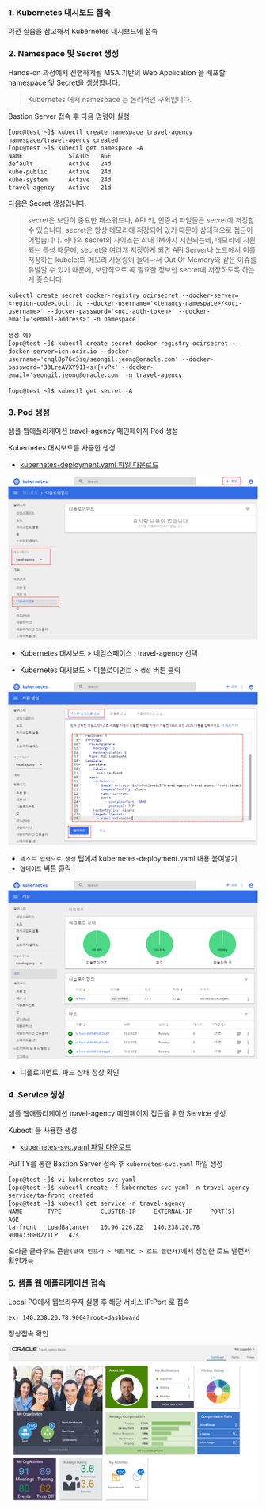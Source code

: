 ### 1. Kubernetes 대시보드 접속

이전 실습을 참고해서 Kubernetes 대시보드에 접속



### 2. Namespace 및 Secret 생성

Hands-on 과정에서 진행하게될 MSA 기반의 Web Application 을 배포할 namespace 및 Secret을 생성합니다.

> Kubernetes 에서 namespace 는 논리적인 구획입니다.

Bastion Server 접속 후 다음 명령어 실행

````
[opc@test ~]$ kubectl create namespace travel-agency
namespace/travel-agency created
[opc@test ~]$ kubectl get namespace -A
NAME             STATUS   AGE
default          Active   24d
kube-public      Active   24d
kube-system      Active   24d
travel-agency    Active   21d
````

다음은 Secret 생성입니다.

> secret은 보안이 중요한 패스워드나, API 키, 인증서 파일들은 secret에 저장할 수 있습니다. secret은 항상 메모리에 저장되어 있기 때문에 상대적으로 접근이 어렵습니다. 하나의 secret의 사이즈는 최대 1M까지 지원되는데, 메모리에 지원되는 특성 때문에, secret을 여러개 저장하게 되면 API Server나 노드에서 이를 저장하는 kubelet의 메모리 사용량이 늘어나서 Out Of Memory와 같은 이슈를 유발할 수 있기 때문에, 보안적으로 꼭 필요한 정보만 secret에 저장하도록 하는게 좋습니다.

````
kubectl create secret docker-registry ocirsecret --docker-server=<region-code>.ocir.io --docker-username='<tenancy-namespace>/<oci-username>' --docker-password='<oci-auth-token>' --docker-email='<email-address>' -n namespace

생성 예)
[opc@test ~]$ kubectl create secret docker-registry ocirsecret --docker-server=icn.ocir.io --docker-username='cnql8p76c3sq/seongil.jeong@oracle.com' --docker-password='33LreAVXY91I<s+{+vP<' --docker-email='seongil.jeong@oracle.com' -n travel-agency

[opc@test ~]$ kubectl get secret -A
````



### 3. Pod 생성

샘플 웹애플리케이션 travel-agency 메인페이지 Pod 생성

Kubernetes 대시보드를 사용한 생성

- [kubernetes-deployment.yaml 파일 다운로드](resources/kubernetes-deployment.yaml)

![](resources/images/image14.png)

- Kubernetes 대시보드 > 네임스페이스 : travel-agency 선택

- Kubernetes 대시보드 > 디플로이먼트 > ``생성`` 버튼 클릭

![](resources/images/image15.png)

- ``텍스트 입력으로 생성`` 탭에서 kubernetes-deployment.yaml 내용 붙여넣기
- ``업데이트`` 버튼 클릭

![](resources/images/image16.png)

- 디플로이먼트, 파드 상태 정상 확인



### 4. Service 생성

샘플 웹애플리케이션 travel-agency 메인페이지 접근을 위한 Service 생성

Kubectl 을 사용한 생성

- [kubernetes-svc.yaml 파일 다운로드](resources/kubernetes-svc.yaml)

PuTTY를 통한 Bastion Server 접속 후 ``kubernetes-svc.yaml`` 파일 생성

````
[opc@test ~]$ vi kubernetes-svc.yaml
[opc@test ~]$ kubectl create -f kubernetes-svc.yaml -n travel-agency
service/ta-front created
[opc@test ~]$ kubectl get service -n travel-agency
NAME       TYPE           CLUSTER-IP     EXTERNAL-IP     PORT(S)          AGE
ta-front   LoadBalancer   10.96.226.22   140.238.20.78   9004:30802/TCP   47s
````

오라클 클라우드 콘솔``(코어 인프라 > 네트워킹 > 로드 밸런서)``에서 생성한 로드 밸런서 확인가능



### 5. 샘플 웹 애플리케이션 접속

Local PC에서 웹브라우저 실행 후 해당 서비스 IP:Port 로 접속

````
ex) 140.238.20.78:9004?root=dashboard
````

정상접속 확인

![](resources/images/image17.png)

